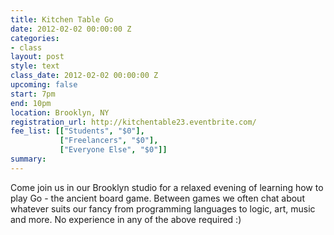 ```yaml
---
title: Kitchen Table Go
date: 2012-02-02 00:00:00 Z
categories:
- class
layout: post
style: text
class_date: 2012-02-02 00:00:00 Z
upcoming: false
start: 7pm
end: 10pm
location: Brooklyn, NY
registration_url: http://kitchentable23.eventbrite.com/
fee_list: [["Students", "$0"],
           ["Freelancers", "$0"],
           ["Everyone Else", "$0"]]
summary:
---
```


Come join us in our Brooklyn studio for a relaxed evening of learning how to play Go - the ancient board game. Between games we often chat about whatever suits our fancy from programming languages to logic, art, music and more. No experience in any of the above required :)
